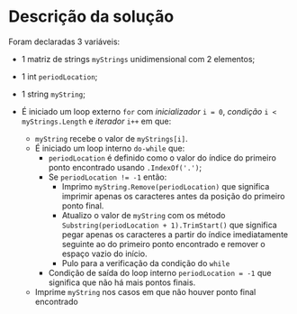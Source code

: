 # Descrição da solução

Foram declaradas 3 variáveis:

- 1 matriz de strings `myStrings` unidimensional com 2 elementos;
- 1 int `periodLocation`;
- 1 string `myString`;

- É iniciado um loop externo `for` com *inicializador* `i = 0`, *condição* `i < myStrings.Length` e *iterador* `i++` em que:
  - `myString` recebe o valor de `myStrings[i]`.
  - É iniciado um loop interno `do-while` que:
    - `periodLocation` é definido como o valor do índice do primeiro ponto encontrado usando `.IndexOf('.')`;
    - Se `periodLocation != -1` então:
      - Imprimo `myString.Remove(periodLocation)` que significa imprimir apenas os caracteres antes da posição do primeiro ponto final.
      - Atualizo o valor de `myString` com os método `Substring(periodLocation + 1).TrimStart()` que significa pegar apenas os caracteres a partir do índice imediatamente seguinte ao do primeiro ponto encontrado e remover o espaço vazio do início.
      - Pulo para a verificação da condição do `while`
    - Condição de saída do loop interno `periodLocation = -1` que significa que não há mais pontos finais.
  - Imprime `myString` nos casos em que não houver ponto final encontrado
  
